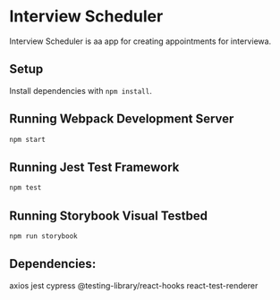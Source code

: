 # Interview Scheduler
Interview Scheduler is aa app for creating appointments for interviewa.
## Setup

Install dependencies with `npm install`.

## Running Webpack Development Server

```sh
npm start
```

## Running Jest Test Framework

```sh
npm test
```

## Running Storybook Visual Testbed

```sh
npm run storybook
```
## Dependencies:
axios
jest
cypress
@testing-library/react-hooks
react-test-renderer
